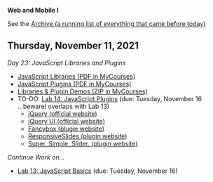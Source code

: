**Web and Mobile I**

See the [Archive (a running list of everything that came before today)](schedule.md)

## Thursday, November 11, 2021

*Day 23: JavaScript Libraries and Plugins*

- [JavaScript Libraries (PDF in MyCourses)](https://mycourses.rit.edu/d2l/le/content/936882/viewContent/7771646/View)
- [JavaScript Plugins (PDF in MyCourses)](https://mycourses.rit.edu/d2l/le/content/936882/viewContent/7771645/View)
- [Libraries & Plugin Demos (ZIP in MyCourses)](https://mycourses.rit.edu/d2l/le/content/936882/viewContent/7771647/View)
- TO-DO: [Lab 14: JavaScript Plugins](lab14-javascript-plugins/instructions.md) (due: Tuesday, November 16 ...beware! overlaps with Lab 13)
  - [jQuery (official website)](https://jquery.com/)
  - [jQuery UI (official website)](https://jqueryui.com/)
  - [Fancybox (plugin website)](https://fancyapps.com/docs/ui/fancybox/)
  - [ResponsiveSlides (plugin website)](http://responsiveslides.com/)
  - [Super. Simple. Slider. (plugin website)](https://supersimpleslider.com/)


*Continue Work on...*

- [Lab 13: JavaScript Basics](lab13-javascript-basics/instructions.md) (due: Tuesday, November 16)

